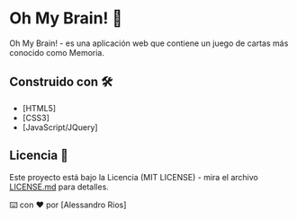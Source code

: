 # Oh My Brain! 🌳

Oh My Brain! - es una aplicación web que contiene un juego de cartas más conocido como Memoria.

## Construido con 🛠️

* [HTML5]
* [CSS3]
* [JavaScript/JQuery]

## Licencia 📄

Este proyecto está bajo la Licencia (MIT LICENSE) - mira el archivo [LICENSE.md](LICENSE.md) para detalles.

⌨️ con ❤️ por [Alessandro Rios]
